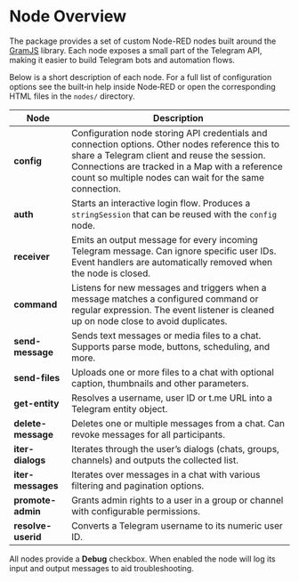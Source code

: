# Node Overview

The package provides a set of custom Node-RED nodes built around the [GramJS](https://gram.js.org/) library. Each node exposes a small part of the Telegram API, making it easier to build Telegram bots and automation flows.

Below is a short description of each node. For a full list of configuration options see the built‑in help inside Node‑RED or open the corresponding HTML files in the `nodes/` directory.

| Node | Description |
|------|-------------|
| **config** | Configuration node storing API credentials and connection options. Other nodes reference this to share a Telegram client and reuse the session. Connections are tracked in a Map with a reference count so multiple nodes can wait for the same connection. |
| **auth** | Starts an interactive login flow. Produces a `stringSession` that can be reused with the `config` node. |
| **receiver** | Emits an output message for every incoming Telegram message. Can ignore specific user IDs. Event handlers are automatically removed when the node is closed. |
| **command** | Listens for new messages and triggers when a message matches a configured command or regular expression. The event listener is cleaned up on node close to avoid duplicates. |
| **send-message** | Sends text messages or media files to a chat. Supports parse mode, buttons, scheduling, and more. |
| **send-files** | Uploads one or more files to a chat with optional caption, thumbnails and other parameters. |
| **get-entity** | Resolves a username, user ID or t.me URL into a Telegram entity object. |
| **delete-message** | Deletes one or multiple messages from a chat. Can revoke messages for all participants. |
| **iter-dialogs** | Iterates through the user’s dialogs (chats, groups, channels) and outputs the collected list. |
| **iter-messages** | Iterates over messages in a chat with various filtering and pagination options. |
| **promote-admin** | Grants admin rights to a user in a group or channel with configurable permissions. |
| **resolve-userid** | Converts a Telegram username to its numeric user ID. |


All nodes provide a **Debug** checkbox. When enabled the node will log its input and output messages to aid troubleshooting.

